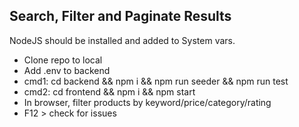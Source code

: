 ## Search, Filter and Paginate Results

NodeJS should be installed and added to System vars.

- Clone repo to local
- Add .env to backend
- cmd1: cd backend && npm i && npm run seeder && npm run test
- cmd2: cd frontend && npm i && npm start
- In browser, filter products by keyword/price/category/rating
- F12 > check for issues
